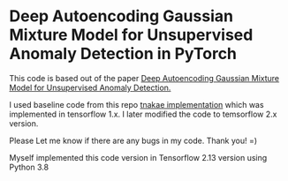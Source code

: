 # Deep Autoencoding Gaussian Mixture Model for Unsupervised Anomaly Detection in PyTorch

This code is based out of the paper [Deep Autoencoding Gaussian Mixture Model for Unsupervised Anomaly Detection.](https://openreview.net/pdf?id=BJJLHbb0-)

I used baseline code from this repo  [tnakae implementation](https://github.com/tnakae/DAGMM) which was implemented in tensorflow 1.x. 
I later modified the code to temsorflow 2.x version.

Please Let me know if there are any bugs in my code. Thank you! =)

Myself implemented this code version in Tensorflow 2.13 version using Python 3.8

